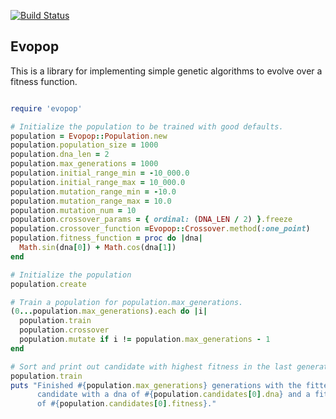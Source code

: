 [![Build Status](https://travis-ci.org/elvinlucero/evopop.svg?branch=master)](https://travis-ci.org/elvinlucero/evopop)

Evopop
------------------------

This is a library for implementing simple genetic algorithms to evolve
over a fitness function.


``` ruby

require 'evopop'

# Initialize the population to be trained with good defaults.
population = Evopop::Population.new
population.population_size = 1000
population.dna_len = 2
population.max_generations = 1000
population.initial_range_min = -10_000.0
population.initial_range_max = 10_000.0
population.mutation_range_min = -10.0
population.mutation_range_max = 10.0
population.mutation_num = 10
population.crossover_params = { ordinal: (DNA_LEN / 2) }.freeze
population.crossover_function =Evopop::Crossover.method(:one_point)
population.fitness_function = proc do |dna|
  Math.sin(dna[0]) + Math.cos(dna[1])
end

# Initialize the population
population.create

# Train a population for population.max_generations.
(0...population.max_generations).each do |i|
  population.train
  population.crossover
  population.mutate if i != population.max_generations - 1
end

# Sort and print out candidate with highest fitness in the last generation.
population.train
puts "Finished #{population.max_generations} generations with the fittest
      candidate with a dna of #{population.candidates[0].dna} and a fitness
      of #{population.candidates[0].fitness}."


```
